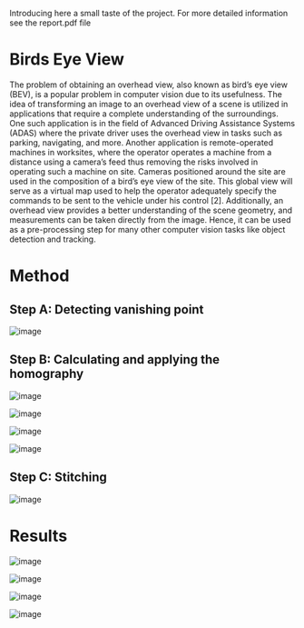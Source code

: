 Introducing here a small taste of the project. For more detailed information see the report.pdf file

# Birds Eye View

The problem of obtaining an overhead view, also known as bird’s eye view
(BEV), is a popular problem in computer vision due to its usefulness. The
idea of transforming an image to an overhead view of a scene is utilized in applications that require a complete understanding of the surroundings. One such
application is in the field of Advanced Driving Assistance Systems (ADAS)
where the private driver uses the overhead view in tasks such as parking, navigating, and more.
Another application is remote-operated machines in worksites, where the operator operates a machine from a distance using a camera’s feed thus removing
the risks involved in operating such a machine on site. Cameras positioned
around the site are used in the composition of a bird’s eye view of the site.
This global view will serve as a virtual map used to help the operator adequately specify the commands to be sent to the vehicle under his control [2].
Additionally, an overhead view provides a better understanding of the scene
geometry, and measurements can be taken directly from the image. Hence, it
can be used as a pre-processing step for many other computer vision tasks like
object detection and tracking.

# Method
## Step A: Detecting vanishing point

![image](https://github.com/daniel4725/BirdsEyeView/assets/95569050/befc9a32-e857-4dc7-a9c1-2806f525f3d7)

## Step B: Calculating and applying the homography

![image](https://github.com/daniel4725/BirdsEyeView/assets/95569050/8ae18468-7a19-4704-b36c-2ac1ff69fe8d)

![image](https://github.com/daniel4725/BirdsEyeView/assets/95569050/df1781b1-dc27-4804-a6e2-095713141998)

![image](https://github.com/daniel4725/BirdsEyeView/assets/95569050/f3f512c2-6bbd-4798-ac42-b97d083c63bf)

![image](https://github.com/daniel4725/BirdsEyeView/assets/95569050/d0c5db7f-59ba-496c-a8fc-d71f28eabb19)


## Step C: Stitching

![image](https://github.com/daniel4725/BirdsEyeView/assets/95569050/722a9958-ed0f-4aa3-b0da-2e7f3b5f03de)

# Results

![image](https://github.com/daniel4725/BirdsEyeView/assets/95569050/210924f5-e0a6-4b7e-a4fd-c23451aaf53f)

![image](https://github.com/daniel4725/BirdsEyeView/assets/95569050/2e3b16b7-b26f-46ca-a22d-bd79aa88fd09)

![image](https://github.com/daniel4725/BirdsEyeView/assets/95569050/5355683b-547d-4bc0-bd63-adac8c39b211)


![image](https://github.com/daniel4725/BirdsEyeView/assets/95569050/99fb9801-a595-4727-bc36-02924409ef01)







